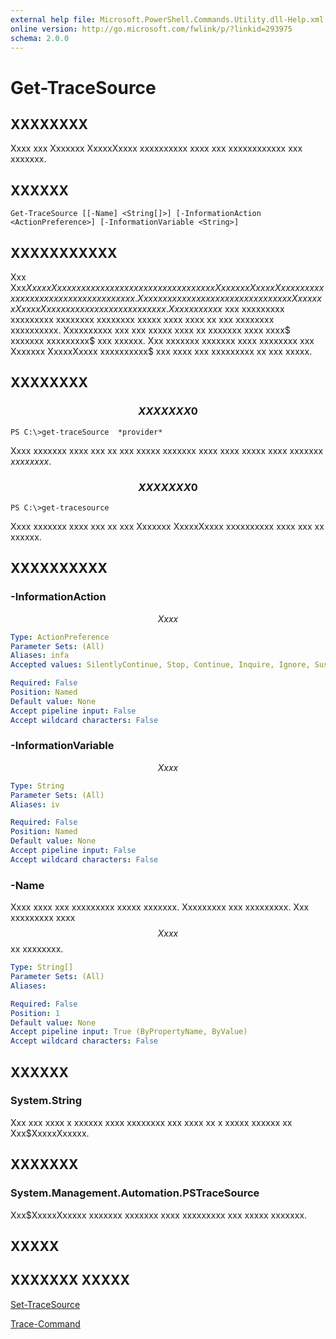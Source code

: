 ```yaml
---
external help file: Microsoft.PowerShell.Commands.Utility.dll-Help.xml
online version: http://go.microsoft.com/fwlink/p/?linkid=293975
schema: 2.0.0
---
```


# Get-TraceSource
## XXXXXXXX
Xxxx xxx Xxxxxxx XxxxxXxxxx xxxxxxxxxx xxxx xxx xxxxxxxxxxxx xxx xxxxxxx.

## XXXXXX

```
Get-TraceSource [[-Name] <String[]>] [-InformationAction <ActionPreference>] [-InformationVariable <String>]
```

## XXXXXXXXXXX
Xxx Xxx$XxxxxXxxxxx xxxxxx xxxx xxx xxxxx xxxxxxx xxx Xxxxxxx XxxxxXxxxx xxxxxxxxxx xxxx xxx xxxxxxxxx xx xxx.
Xxx xxx xxx xxx xxxx xx xxxxxxxxx xxxxx Xxxxxxx XxxxxXxxxx xxxxxxxxxx xxx xxx xxxxx.
Xxxx xxxxxxx$ xxx xxxxxxxxx xxxxxxxxx xxxxxxxx xxxxxxxx xxxxx xxxx xxxx xx xxx xxxxxxxx xxxxxxxxxx.
Xxxxxxxxxx xxx xxx xxxxx xxxx xx xxxxxxx xxxx xxxx$ xxxxxxx xxxxxxxxx$ xxx xxxxxx.
Xxx xxxxxxx xxxxxxx xxxx xxxxxxxx xxx Xxxxxxx XxxxxXxxxx xxxxxxxxxx$ xxx xxxx xxx xxxxxxxxx xx xxx xxxxx.

## XXXXXXXX

### $$$$$$$$$$$$$$$$$$$$$$$$$$ XXXXXXX 0 $$$$$$$$$$$$$$$$$$$$$$$$$$
```
PS C:\>get-traceSource  *provider*
```

Xxxx xxxxxxx xxxx xxx xx xxx xxxxx xxxxxxx xxxx xxxx xxxxx xxxx xxxxxxx $xxxxxxxx$.

### $$$$$$$$$$$$$$$$$$$$$$$$$$ XXXXXXX 0 $$$$$$$$$$$$$$$$$$$$$$$$$$
```
PS C:\>get-tracesource
```

Xxxx xxxxxxx xxxx xxx xx xxx Xxxxxxx XxxxxXxxxx xxxxxxxxxx xxxx xxx xx xxxxxx.

## XXXXXXXXXX

### -InformationAction
$$Xxxx$$

```yaml
Type: ActionPreference
Parameter Sets: (All)
Aliases: infa
Accepted values: SilentlyContinue, Stop, Continue, Inquire, Ignore, Suspend

Required: False
Position: Named
Default value: None
Accept pipeline input: False
Accept wildcard characters: False
```

### -InformationVariable
$$Xxxx$$

```yaml
Type: String
Parameter Sets: (All)
Aliases: iv

Required: False
Position: Named
Default value: None
Accept pipeline input: False
Accept wildcard characters: False
```

### -Name
Xxxx xxxx xxx xxxxxxxxx xxxxx xxxxxxx.
Xxxxxxxxx xxx xxxxxxxxx.
Xxx xxxxxxxxx xxxx $$Xxxx$$ xx xxxxxxxx.

```yaml
Type: String[]
Parameter Sets: (All)
Aliases: 

Required: False
Position: 1
Default value: None
Accept pipeline input: True (ByPropertyName, ByValue)
Accept wildcard characters: False
```

## XXXXXX

### System.String
Xxx xxx xxxx x xxxxxx xxxx xxxxxxxx xxx xxxx xx x xxxxx xxxxxx xx Xxx$XxxxxXxxxxx.

## XXXXXXX

### System.Management.Automation.PSTraceSource
Xxx$XxxxxXxxxxx xxxxxxx xxxxxxx xxxx xxxxxxxxx xxx xxxxx xxxxxxx.

## XXXXX

## XXXXXXX XXXXX

[Set-TraceSource]()

[Trace-Command]()

